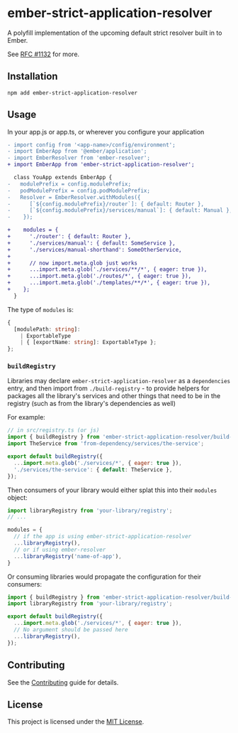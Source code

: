 # ember-strict-application-resolver

A polyfill implementation of the upcoming default strict resolver built in to Ember.

See [RFC #1132](https://rfcs.emberjs.com/id/1132-default-strict-resolver) for more.

## Installation

```
npm add ember-strict-application-resolver
```

## Usage

In your app.js or app.ts, or wherever you configure your application
```diff
- import config from '<app-name>/config/environment';
- import EmberApp from '@ember/application';
- import EmberResolver from 'ember-resolver';
+ import EmberApp from 'ember-strict-application-resolver';

  class YouApp extends EmberApp {
-   modulePrefix = config.modulePrefix;
-   podModulePrefix = config.podModulePrefix;
-   Resolver = EmberResolver.withModules({
-      [`${config.modulePrefix}/router`]: { default: Router },
-      [`${config.modulePrefix}/services/manual`]: { default: Manual },
-    });

+    modules = {
+      './router': { default: Router },
+      './services/manual': { default: SomeService },
+      './services/manual-shorthand': SomeOtherService,
+
+      // now import.meta.glob just works
+      ...import.meta.glob('./services/**/*', { eager: true }),
+      ...import.meta.glob('./routes/*', { eager: true }),
+      ...import.meta.glob('./templates/**/*', { eager: true }),
+    };
  }
```

The type of `modules` is:
```ts
{ 
  [modulePath: string]:
    | ExportableType
    | { [exportName: string]: ExportableType };
};
```

### `buildRegistry`

Libraries may declare `ember-strict-application-resolver` as a `dependencies` entry, and then import from `./build-registry` - to provide helpers for packages all the library's services and other things that need to be in the registry (such as from the library's dependencies as well)

For example:
```js
// in src/registry.ts (or js)
import { buildRegistry } from 'ember-strict-application-resolver/build-registry';
import TheService from 'from-dependency/services/the-service';

export default buildRegistry({
  ...import.meta.glob('./services/*', { eager: true }),
  './services/the-service': { default: TheService },
});
```

Then consumers of your library would either splat this into their `modules` object:
```js
import libraryRegistry from 'your-library/registry';
// ...

modules = {
  // if the app is using ember-strict-application-resolver
  ...libraryRegistry(),
  // or if using ember-resolver
  ...libraryRegistry('name-of-app'),
}
```

Or consuming libraries would propagate the configuration for their consumers:
```js
import { buildRegistry } from 'ember-strict-application-resolver/build-registry';
import libraryRegistry from 'your-library/registry';

export default buildRegistry({
  ...import.meta.glob('./services/*', { eager: true }),
  // No argument should be passed here
  ...libraryRegistry(),
});
```

## Contributing

See the [Contributing](CONTRIBUTING.md) guide for details.

## License

This project is licensed under the [MIT License](LICENSE.md).
